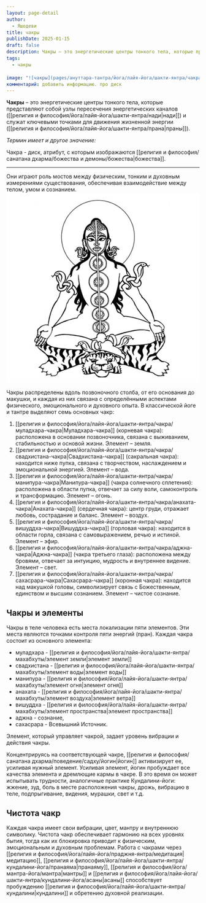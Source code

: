 ```yaml
---
layout: page-detail
author:
  - Яшодеви
title: чакры
publishDate: 2025-01-15
draft: false
description: Чакры – это энергетические центры тонкого тела, которые представляют собой узлы пересечения энергетических каналов (нади) и служат ключевыми точками для движения жизненной энергии (праны). Они играют роль мостов между физическим, тонким и духовным измерениями существования, обеспечивая взаимодействие между телом, умом и сознанием.
tags:
  - чакры

image: "![чакры](pages/ануттара-тантра/йога/лайя-йога/шакти-янтра/чакра/media/чакра.png)"
комментарий: добавить информацию. про диск
---
```

**Чакры** – это энергетические центры тонкого тела, которые представляют собой узлы пересечения энергетических каналов ([[религия и философия/йога/лайя-йога/шакти-янтра/нади|нади]]) и служат ключевыми точками для движения жизненной энергии ([[религия и философия/йога/лайя-йога/шакти-янтра/прана|праны]]). 

*Термин имеет и другое значение:*

Чакра - диск, атрибут, с которым изображаются [[религия и философия/санатана дхарма/божества и демоны/божества|божества]].

---
Они играют роль мостов между физическим, тонким и духовным измерениями существования, обеспечивая взаимодействие между телом, умом и сознанием.
![чакры](религия%20и%20философия/йога/лайя-йога/шакти-янтра/чакра/media/чакра.png)


Чакры распределены вдоль позвоночного столба, от его основания до макушки, и каждая из них связана с определёнными аспектами физического, эмоционального и духовного опыта. В классической йоге и тантре выделяют семь основных чакр:

1. [[религия и философия/йога/лайя-йога/шакти-янтра/чакра/муладхара-чакра|Муладхара-чакра]] (корневая чакра): расположена в основании позвоночника, связана с выживанием, стабильностью и основой жизни. Элемент – земля.
2. [[религия и философия/йога/лайя-йога/шакти-янтра/чакра/свадхистана-чакра|Cвадхистана-чакра]] (сакральная чакра): находится ниже пупка, связана с творчеством, наслаждением и эмоциональной энергией. Элемент – вода.
3. [[религия и философия/йога/лайя-йога/шакти-янтра/чакра/манипура-чакра|Манипура-чакра]] (чакра солнечного сплетения): расположена в области пупка, отвечает за силу воли, самоконтроль и трансформацию. Элемент – огонь.
4. [[религия и философия/йога/лайя-йога/шакти-янтра/чакра/анахата-чакра|Анахата-чакра]] (сердечная чакра): центр груди, отражает любовь, сострадание и баланс. Элемент – воздух.
5. [[религия и философия/йога/лайя-йога/шакти-янтра/чакра/вишуддха-чакра|Вишуддха-чакра]] (горловая чакра): находится в области горла, связана с самовыражением, речью и истиной. Элемент – эфир.
6. [[религия и философия/йога/лайя-йога/шакти-янтра/чакра/аджна-чакра|Аджна-чакра]] (чакра третьего глаза): расположена между бровями, отвечает за интуицию, мудрость и внутреннее видение. Элемент – свет.
7. [[религия и философия/йога/лайя-йога/шакти-янтра/чакра/сахасрара-чакра|Сахасрара-чакра]] (коронная чакра): находится над макушкой головы, символизирует связь с Божественным, единством и высшим сознанием. Элемент – чистое сознание.

## Чакры и элементы 
Чакры в теле человека есть места локализации пяти элементов. Эти места являются точками контроля пяти энергий (пран). Каждая чакра состоит из основного элемента: 

- муладхара - [[религия и философия/йога/лайя-йога/шакти-янтра/махабхуты/элемент земли|элемент земли]]
- свадхистана - [[религия и философия/йога/лайя-йога/шакти-янтра/махабхуты/элемент воды|элемент воды]] 
- манипура - [[религия и философия/йога/лайя-йога/шакти-янтра/махабхуты/элемент огня|элемент огня]]
- анахата - [[религия и философия/йога/лайя-йога/шакти-янтра/махабхуты/элемент воздуха|элемент ветра]] 
- вишуддха - [[религия и философия/йога/лайя-йога/шакти-янтра/махабхуты/элемент пространства|элемент пространства]]
- аджна - сознание, 
- сахасрара - Всевышний Источник. 

Элемент, который управляет чакрой, задает уровень вибрации и действия чакры. 

Концентрируясь на соответствующей чакре, [[религия и философия/санатана дхарма/поведение/садху/йогин|йогин]] активизирует ее, усиливая нужный элемент. Усиливая элемент, йогин пробуждает все качества элемента и дремлющие кармы в чакре. В это время он может испытывать трудности, аналогичные практике Кундалини-йоги: жжение, зуд, боль в месте расположения чакры, дрожь, вибрацию в теле, подпрыгивание, видения, мурашки, свет и т.д. 

## Чистота чакр
Каждая чакра имеет свои вибрации, цвет, мантру и внутреннюю символику. Чистота чакр обеспечивает гармонию на всех уровнях бытия, тогда как их блокировка приводит к физическим, эмоциональным и духовным проблемам. Работа с чакрами через [[религия и философия/йога/лайя-йога/праджня-янтра/медитация|медитацию]], [[религия и философия/йога/лайя-йога/шакти-янтра/кундалини-йога/пранаяма|пранаяму]], [[религия и философия/йога/мантра-йога/мантра|мантры]] и [[религия и философия/йога/лайя-йога/шакти-янтра/кундалини-йога/асаны|асаны]] способствует пробуждению [[религия и философия/йога/лайя-йога/шакти-янтра/кундалини|кундалини]] и обретению духовной реализации.

